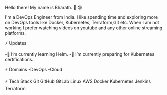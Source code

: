 Hello there! My name is Bharath. 👋 😎

I'm a DevOps Engineer from India. I like spending time and exploring more on DevOps tools like Docker, Kubernetes, Terraform,Git etc. When I am not working I prefer watching videos on youtube and any other online streaming platforms.

⚡ Updates

-🔭 I’m currently learning Helm.
-🌱 I’m currently preparing for Kubernetes certifications.

⚡ Domains
-DevOps
-Cloud
   
⚡ Tech Stack
Git GitHub GitLab Linux AWS Docker Kubernetes Jenkins Terraform 
